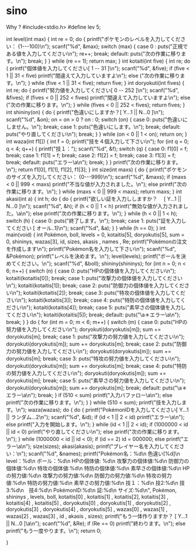 # sino
Why ?
#include<stdio.h>
#define lev 5;

int level(int max)
{
	int re = 0;
	do {
		printf("ポケモンのレベルを入力してください： {1---100}\n");
		scanf("%d", &max);
		switch (max) {
		case 0 : puts("正規である値を入力してください\n"); re++; break;
		default: puts("次の作業に移ります。\n"); break;
		}
	} while (re == 1);
	return max;
}
int kotaiti(int five)
{
	int re;
	do {
		printf("個体値を入力してください[ 1 -- 31 ]\n"); scanf("%d", &five);
		if (five < 1 || 31 < five)
			printf("間違えて入力していますよ\n");
		else
			("次の作業に移ります。\n");
	} while (five < 1 || 31 < five);
	return five;
}
int doryokuti(int fives)
{
	int re;
	do {
		printf("努力値を入力してください[ 0 -- 252 ]\n"); scanf("%d", &fives);
		if (fives < 0 || 252 < fives)
			printf("間違えて入力していますよ\n");
		else
			("次の作業に移ります。\n");
	} while (fives < 0 || 252 < fives);
	return fives;
}
int shininy(on)
{
	do {
		printf("色違いにしますか？[ Y...1 || N...0 ]\n"); scanf("%d", &on);
		on = on > 0 ? on : 0;
		switch (on) {
		case 0: puts("色違いにしません。\n"); break;
		case 1: puts("色違いにします。\n"); break;
		default: puts("やり直してください\n"); break;
		}
	} while (on < 0 || 1 < on);
	return on;
}
int waza(int f1[])
{
	int f = 0;
	printf("技を４個入力して下さい\n");
	for (int q = 0; q < 4; q++) {
		printf("技１："); scanf("%d", &f);
		switch (q) {
		case 0: f1[0] = f; break;
		case 1: f1[1] = f; break;
		case 2: f1[2] = f; break;
		case 3: f1[3] = f; break;
		default: puts("エラー\a\n"); break;
		}
	}
	printf("次の作業に移ります。\n");
	return f1[0], f1[1], f1[2], f1[3];
}
int size(int maxs)
{
	do {
		printf("ポケモンのサイズを入力してください： {0---999}\n"); scanf("%d", &maxs);
		if (maxs < 0 || 999 < maxs)
			printf("不当な値が入力されました。\n");
		else
			printf("次の作業に移ります。\n");
	} while (maxs < 0 || 999 < maxs);
	return maxs;
}
int akasi(int a)
{
	int h;
	do {
		do {
			printf("欲しい証を入力ししますか？　 [ Y...1 || N...0 ]\n"); scanf("%d", &h);
			if (h < 0 || 1 < h)
				printf("無効な値が入力されました。\a\n");
			else
				printf("次の作業に移ります。\n");
		} while (h < 0 || 1 < h);
			switch (h) {
			case 0: puts("終了します。\n"); break;
			case 1: puts("証を入力してください [ オール..1]\n"); scanf("%d", &a);
			}
	} while (h == 0);
}
int main(void)
{
	int Pokémon, boll, levels = 0, kotaitis[5], doryokutis[5], sum = 0, shininys, wazas[3], id, sizes, akasis , names , Re;
	printf("Pokémonの注文を作成します\n");
	printf("Pokémon名を入力して下さい\n"); scanf("%d", &Pokémon);
	printf("レベルを決めます。\n"); level(levels);
	printf("ボールを決めてください。\n");  scanf("%d", &boll);
	shininy(shininys);
	for (int n = 0; n < 6; n++) {
		switch (n) {
		case 0: puts("HPの個体値を入力してください\n");     kotaiti(kotaitis[0]); break;
		case 1: puts("攻撃力の個体値を入力してください\n"); kotaiti(kotaitis[1]); break;
		case 2: puts("防御力の個体値を入力してください\n"); kotaiti(kotaitis[2]); break;
		case 3: puts("特攻の個体値を入力してください\n");   kotaiti(kotaitis[3]); break;
		case 4: puts("特防の個体値を入力してください\n");   kotaiti(kotaitis[4]); break;
		case 5: puts("素早さの個体値を入力してください\n"); kotaiti(kotaitis[5]); break;
		default: puts("\a＊エラー\a\n");                                           break;
		}
	}
	do {
		for (int m = 0; m < 6; m++) {
			switch (m) {
			case 0: puts("HPの努力値を入力してください\n");     doryokuti(doryokutis[m]); sum += doryokutis[m]; break;
			case 1: puts("攻撃力の努力値を入力してください\n"); doryokuti(doryokutis[m]); sum += doryokutis[m]; break;
			case 2: puts("防御力の努力値を入力してください\n"); doryokuti(doryokutis[m]); sum += doryokutis[m]; break;
			case 3: puts("特攻の努力値を入力してください\n");   doryokuti(doryokutis[m]); sum += doryokutis[m]; break;
			case 4: puts("特防の努力値を入力してください\n");   doryokuti(doryokutis[m]); sum += doryokutis[m]; break;
			case 5: puts("素早さの努力値を入力してください\n"); doryokuti(doryokutis[m]); sum += doryokutis[m]; break;
			default: puts("\a＊エラー\a\n");                                           break;
			}
			if (510 < sum)
				printf("入力バファロー\a\n");
			else
				printf("次の作業に移ります。\n");
		}
	} while (510 < sum);
	printf("技を入力します。\n"); waza(wazas);
	do {
		do {
			printf("PokémonIDを入力してください[ Y...1 || ランダム...2\n"); scanf("%d", &id);
			if (id < 1 || 2 < id)
				printf("エラー\a\n");
			else
				printf("入力を開始します。\n");
		} while (id < 1 || 2 < id);
		if (1000000 < id || id < 0)
			printf("やり直してください\n");
		else
			printf("次の作業に移ります。\n");
	} while (1000000 < id || id < 0);
	if (id == 2)
		id = 000000;
	else
		printf("エラー\a\n");
	size(sizes);
	akasi(akasis);
	printf("プレイヤー名を入力してください：\n"); scanf("%d", &names);
	printf("Pokémon名：%d\n 色違い[%d]\n level：%d\n ボール：%d\n HPの個体値: %d\n 攻撃力の個体値:%d\n 防御力の個体値:%d\n 特攻の個体値:%d\n 特防の個体値:%d\n 素早さの個体値:%d\n HPの努力値:%d\n 攻撃力の努力値:%d\n 防御力の努力値:%d\n 特攻の努力値:%d\n 特防の努力値:%d\n 素早さの努力値:%d\n 技１：%d\n 技2:%d\n 技3:%d\n　技4:%d\n PokémonID:%d\n 証:%d\n サイズ:%d\n", Pokémon, shininys , levels, boll, kotaitis[0] , kotaitis[1] , kotaitis[2],
		kotaitis[3] , kotaitis[4] , kotaitis[5] , doryokutis[0] , doryokutis[1] , doryokutis[2] , doryokutis[3] , doryokutis[4] , doryokutis[5] , wazas[0] , wazas[1] , wazas[2] , wazas[3]  , id , akasis , sizes);
	printf("もう一体作りますか？ [ Y...1 || N...0 ]\a\n"); scanf("%d", &Re);
	if (Re == 0)
		printf("終わります。\n");
	else
		printf("もう一度やります。\n");
	return 0;

}
